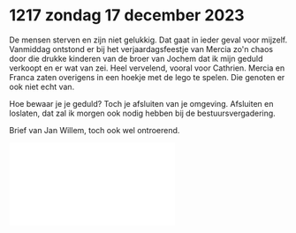 # 1217 zondag 17 december 2023
De mensen sterven en zijn niet gelukkig. Dat gaat in ieder geval voor mijzelf. Vanmiddag ontstond er bij het verjaardagsfeestje van Mercia zo'n chaos door die drukke kinderen van de broer van Jochem dat ik mijn geduld verkoopt en er wat van zei. Heel vervelend, vooral voor Cathrien. Mercia en Franca zaten overigens in een hoekje met de lego te spelen. Die genoten er ook niet echt van. 

Hoe bewaar je je geduld? Toch je afsluiten van je omgeving. Afsluiten en loslaten, dat zal ik morgen ook nodig hebben bij de bestuursvergadering. 

Brief van Jan Willem, toch ook wel ontroerend.

![](Christmas%202023.pdf)